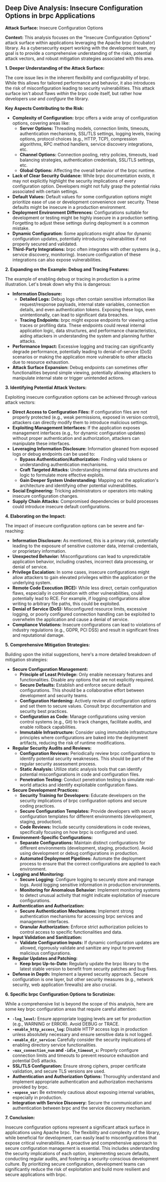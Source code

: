 ## Deep Dive Analysis: Insecure Configuration Options in brpc Applications

**Attack Surface:** Insecure Configuration Options

**Context:** This analysis focuses on the "Insecure Configuration Options" attack surface within applications leveraging the Apache brpc (incubator) library. As a cybersecurity expert working with the development team, my goal is to provide a comprehensive understanding of the risks, potential attack vectors, and robust mitigation strategies associated with this area.

**1. Deeper Understanding of the Attack Surface:**

The core issue lies in the inherent flexibility and configurability of brpc. While this allows for tailored performance and behavior, it also introduces the risk of misconfiguration leading to security vulnerabilities. This attack surface isn't about flaws *within* the brpc code itself, but rather how developers *use* and *configure* the library.

**Key Aspects Contributing to the Risk:**

* **Complexity of Configuration:** brpc offers a wide array of configuration options, covering areas like:
    * **Server Options:** Threading models, connection limits, timeouts, authentication mechanisms, SSL/TLS settings, logging levels, tracing options, protocol choices (e.g., HTTP, TCP), compression algorithms, RPC method handlers, service discovery integrations, etc.
    * **Channel Options:** Connection pooling, retry policies, timeouts, load balancing strategies, authentication credentials, SSL/TLS settings, etc.
    * **Global Options:**  Affecting the overall behavior of the brpc runtime.
* **Lack of Clear Security Guidance:** While brpc documentation exists, it may not explicitly highlight the security implications of every configuration option. Developers might not fully grasp the potential risks associated with certain settings.
* **Default Values:**  Default values for some configuration options might prioritize ease of use or development convenience over security. These defaults might be insecure in a production environment.
* **Deployment Environment Differences:** Configurations suitable for development or testing might be highly insecure in a production setting. Forgetting to adjust these settings during deployment is a common mistake.
* **Dynamic Configuration:**  Some applications might allow for dynamic configuration updates, potentially introducing vulnerabilities if not properly secured and validated.
* **Third-Party Integrations:**  brpc often integrates with other systems (e.g., service discovery, monitoring). Insecure configuration of these integrations can also expose vulnerabilities.

**2. Expanding on the Example: Debug and Tracing Features:**

The example of enabling debug or tracing in production is a prime illustration. Let's break down why this is dangerous:

* **Information Disclosure:**
    * **Detailed Logs:** Debug logs often contain sensitive information like request/response payloads, internal state variables, connection details, and even authentication tokens. Exposing these logs, even unintentionally, can lead to significant data breaches.
    * **Tracing Endpoints:**  brpc might expose endpoints for viewing active traces or profiling data. These endpoints could reveal internal application logic, data structures, and performance characteristics, aiding attackers in understanding the system and planning further attacks.
* **Performance Impact:**  Excessive logging and tracing can significantly degrade performance, potentially leading to denial-of-service (DoS) scenarios or making the application more vulnerable to other attacks due to resource exhaustion.
* **Attack Surface Expansion:** Debug endpoints can sometimes offer functionalities beyond simple viewing, potentially allowing attackers to manipulate internal state or trigger unintended actions.

**3. Identifying Potential Attack Vectors:**

Exploiting insecure configuration options can be achieved through various attack vectors:

* **Direct Access to Configuration Files:** If configuration files are not properly protected (e.g., weak permissions, exposed in version control), attackers can directly modify them to introduce malicious settings.
* **Exploiting Management Interfaces:**  If the application exposes management interfaces (e.g., for dynamic configuration updates) without proper authentication and authorization, attackers can manipulate these interfaces.
* **Leveraging Information Disclosure:**  Information gleaned from exposed logs or debug endpoints can be used to:
    * **Bypass Authentication/Authorization:**  Finding valid tokens or understanding authentication mechanisms.
    * **Craft Targeted Attacks:**  Understanding internal data structures and logic to formulate more effective exploits.
    * **Gain Deeper System Understanding:**  Mapping out the application's architecture and identifying other potential vulnerabilities.
* **Social Engineering:**  Tricking administrators or operators into making insecure configuration changes.
* **Supply Chain Attacks:**  Compromised dependencies or build processes could introduce insecure default configurations.

**4. Elaborating on the Impact:**

The impact of insecure configuration options can be severe and far-reaching:

* **Information Disclosure:** As mentioned, this is a primary risk, potentially leading to the exposure of sensitive customer data, internal credentials, or proprietary information.
* **Unexpected Behavior:** Misconfigurations can lead to unpredictable application behavior, including crashes, incorrect data processing, or denial of service.
* **Privilege Escalation:** In some cases, insecure configurations might allow attackers to gain elevated privileges within the application or the underlying system.
* **Remote Code Execution (RCE):**  While less direct, certain configuration flaws, especially in combination with other vulnerabilities, could potentially lead to RCE. For example, if logging configurations allow writing to arbitrary file paths, this could be exploited.
* **Denial of Service (DoS):**  Misconfigured resource limits, excessive logging, or poorly configured connection handling can be exploited to overwhelm the application and cause a denial of service.
* **Compliance Violations:**  Insecure configurations can lead to violations of industry regulations (e.g., GDPR, PCI DSS) and result in significant fines and reputational damage.

**5. Comprehensive Mitigation Strategies:**

Building upon the initial suggestions, here's a more detailed breakdown of mitigation strategies:

* **Secure Configuration Management:**
    * **Principle of Least Privilege:** Only enable necessary features and functionalities. Disable any options that are not explicitly required.
    * **Secure Defaults:**  Establish and enforce secure default configurations. This should be a collaborative effort between development and security teams.
    * **Configuration Hardening:**  Actively review all configuration options and set them to secure values. Consult brpc documentation and security best practices.
    * **Configuration as Code:**  Manage configurations using version control systems (e.g., Git) to track changes, facilitate audits, and enable rollback capabilities.
    * **Immutable Infrastructure:**  Consider using immutable infrastructure principles where configurations are baked into the deployment artifacts, reducing the risk of runtime modifications.
* **Regular Security Audits and Reviews:**
    * **Configuration Reviews:**  Periodically review brpc configurations to identify potential security weaknesses. This should be part of the regular security assessment process.
    * **Static Analysis:**  Utilize static analysis tools that can identify potential misconfigurations in code and configuration files.
    * **Penetration Testing:**  Conduct penetration testing to simulate real-world attacks and identify exploitable configuration flaws.
* **Secure Development Practices:**
    * **Security Training for Developers:**  Educate developers on the security implications of brpc configuration options and secure coding practices.
    * **Secure Configuration Templates:**  Provide developers with secure configuration templates for different environments (development, staging, production).
    * **Code Reviews:**  Include security considerations in code reviews, specifically focusing on how brpc is configured and used.
* **Environment-Specific Configurations:**
    * **Separate Configurations:**  Maintain distinct configurations for different environments (development, staging, production). Avoid using development or debug configurations in production.
    * **Automated Deployment Pipelines:**  Automate the deployment process to ensure that the correct configurations are applied to each environment.
* **Logging and Monitoring:**
    * **Secure Logging:**  Configure logging to securely store and manage logs. Avoid logging sensitive information in production environments.
    * **Monitoring for Anomalous Behavior:**  Implement monitoring systems to detect unusual activity that might indicate exploitation of insecure configurations.
* **Authentication and Authorization:**
    * **Secure Authentication Mechanisms:**  Implement strong authentication mechanisms for accessing brpc services and management interfaces.
    * **Granular Authorization:**  Enforce strict authorization policies to control access to specific functionalities and data.
* **Input Validation and Sanitization:**
    * **Validate Configuration Inputs:** If dynamic configuration updates are allowed, rigorously validate and sanitize any input to prevent malicious configurations.
* **Regular Updates and Patching:**
    * **Keep brpc Up-to-Date:**  Regularly update the brpc library to the latest stable version to benefit from security patches and bug fixes.
* **Defense in Depth:**  Implement a layered security approach. Secure configuration is one layer, but other security measures (e.g., network security, web application firewalls) are also crucial.

**6. Specific brpc Configuration Options to Scrutinize:**

While a comprehensive list is beyond the scope of this analysis, here are some key brpc configuration areas that require careful attention:

* **`-log_level`:**  Ensure appropriate logging levels are set for production (e.g., WARNING or ERROR). Avoid DEBUG or TRACE.
* **`-enable_http_access_log`:**  Disable HTTP access logs in production unless absolutely necessary and ensure sensitive data is not logged.
* **`-enable_dir_service`:**  Carefully consider the security implications of enabling directory service functionalities.
* **`-max_connection_num` and `-idle_timeout_s`:**  Properly configure connection limits and timeouts to prevent resource exhaustion and potential DoS attacks.
* **SSL/TLS Configuration:**  Ensure strong ciphers, proper certificate validation, and secure TLS versions are used.
* **Authentication and Authorization Options:**  Thoroughly understand and implement appropriate authentication and authorization mechanisms provided by brpc.
* **`-expose_var`:**  Be extremely cautious about exposing internal variables, especially in production.
* **Integration with Service Discovery:**  Secure the communication and authentication between brpc and the service discovery mechanism.

**7. Conclusion:**

Insecure configuration options represent a significant attack surface in applications using Apache brpc. The flexibility and complexity of the library, while beneficial for development, can easily lead to misconfigurations that expose critical vulnerabilities. A proactive and comprehensive approach to secure configuration management is essential. This includes understanding the security implications of each option, implementing secure defaults, conducting regular audits, and fostering a security-conscious development culture. By prioritizing secure configuration, development teams can significantly reduce the risk of exploitation and build more resilient and secure applications with brpc.
